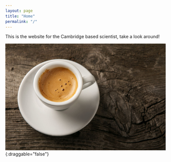 ```yaml
---
layout: page
title: "Home"
permalink: "/"
---
```


This is the website for the Cambridge based scientist, take a look around!

![](images/coffee-espresso-stock.jpg){:draggable="false"} <!-- image is of coffee, but is for decorations only so avoiding having alt text-->
